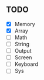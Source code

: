 ## TODO
- [x] Memory
- [x] Array
- [ ] Math
- [ ] String
- [ ] Output
- [ ] Screen
- [ ] Keyboard
- [ ] Sys
